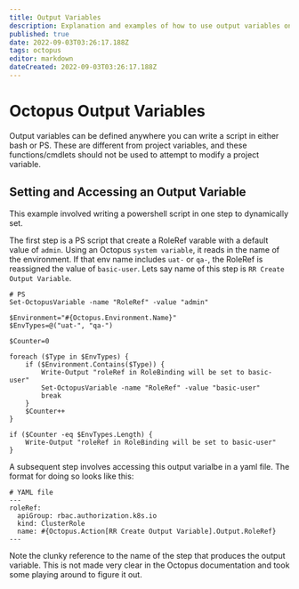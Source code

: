 ```yaml
---
title: Output Variables
description: Explanation and examples of how to use output variables on your projects. 
published: true
date: 2022-09-03T03:26:17.188Z
tags: octopus
editor: markdown
dateCreated: 2022-09-03T03:26:17.188Z
---
```


# Octopus Output Variables

Output variables can be defined anywhere you can write a script in either bash or PS. These are different from project variables, and these functions/cmdlets should not be used to attempt to modify a project variable. 

## Setting and Accessing an Output Variable

This example involved writing a powershell script in one step to dynamically set. 

The first step is a PS script that create a RoleRef varable with a default value of `admin`. Using an Octopus `system variable`, it reads in the name of the environment. If that env name includes `uat-` or `qa-`, the RoleRef is reassigned the value of `basic-user`. Lets say name of this step is `RR Create Output Variable`.

```
# PS
Set-OctopusVariable -name "RoleRef" -value "admin"

$Environment="#{Octopus.Environment.Name}"
$EnvTypes=@("uat-", "qa-")

$Counter=0

foreach ($Type in $EnvTypes) {
	if ($Environment.Contains($Type)) {
		Write-Output "roleRef in RoleBinding will be set to basic-user"
    	Set-OctopusVariable -name "RoleRef" -value "basic-user"
        break
    }
    $Counter++
}

if ($Counter -eq $EnvTypes.Length) {
	Write-Output "roleRef in RoleBinding will be set to basic-user"
}

```

A subsequent step involves accessing this output varialbe in a yaml file. The format for doing so looks like this: 

```
# YAML file
---
roleRef:
  apiGroup: rbac.authorization.k8s.io
  kind: ClusterRole
  name: #{Octopus.Action[RR Create Output Variable].Output.RoleRef}
---
```

Note the clunky reference to the name of the step that produces the output variable. This is not made very clear in the Octopus documentation and took some playing around to figure it out. 